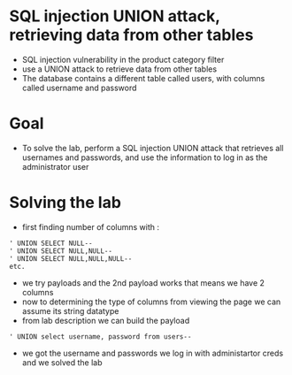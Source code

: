 # SQL injection UNION attack, retrieving data from other tables
- SQL injection vulnerability in the product category filter
- use a UNION attack to retrieve data from other tables
- The database contains a different table called users, with columns called username and password
# Goal
- To solve the lab, perform a SQL injection UNION attack that retrieves all usernames and passwords, and use the information to log in as the administrator user
# Solving the lab
- first finding number of columns with :
```
' UNION SELECT NULL--
' UNION SELECT NULL,NULL--
' UNION SELECT NULL,NULL,NULL--
etc.
```
- we try payloads and the 2nd payload works that means we have 2 columns
- now to determining the type of columns from viewing the page we can assume its string datatype
- from lab description we can build the payload
```
' UNION select username, password from users--
```
- we got the username and passwords we log in with administartor creds and we solved the lab

